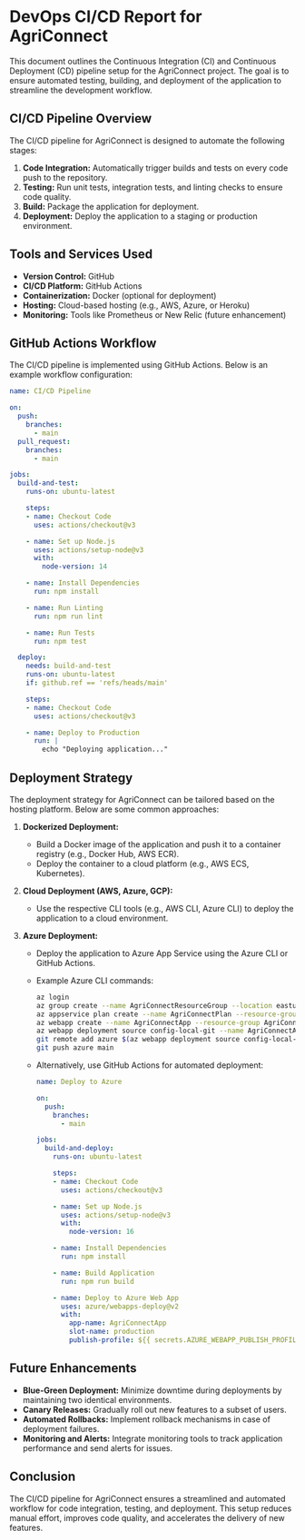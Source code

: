 # DevOps CI/CD Report for AgriConnect

This document outlines the Continuous Integration (CI) and Continuous Deployment (CD) pipeline setup for the AgriConnect project. The goal is to ensure automated testing, building, and deployment of the application to streamline the development workflow.

## CI/CD Pipeline Overview

The CI/CD pipeline for AgriConnect is designed to automate the following stages:
1. **Code Integration:** Automatically trigger builds and tests on every code push to the repository.
2. **Testing:** Run unit tests, integration tests, and linting checks to ensure code quality.
3. **Build:** Package the application for deployment.
4. **Deployment:** Deploy the application to a staging or production environment.

## Tools and Services Used

* **Version Control:** GitHub
* **CI/CD Platform:** GitHub Actions
* **Containerization:** Docker (optional for deployment)
* **Hosting:** Cloud-based hosting (e.g., AWS, Azure, or Heroku)
* **Monitoring:** Tools like Prometheus or New Relic (future enhancement)

## GitHub Actions Workflow

The CI/CD pipeline is implemented using GitHub Actions. Below is an example workflow configuration:

```yaml
name: CI/CD Pipeline

on:
  push:
    branches:
      - main
  pull_request:
    branches:
      - main

jobs:
  build-and-test:
    runs-on: ubuntu-latest

    steps:
    - name: Checkout Code
      uses: actions/checkout@v3

    - name: Set up Node.js
      uses: actions/setup-node@v3
      with:
        node-version: 14

    - name: Install Dependencies
      run: npm install

    - name: Run Linting
      run: npm run lint

    - name: Run Tests
      run: npm test

  deploy:
    needs: build-and-test
    runs-on: ubuntu-latest
    if: github.ref == 'refs/heads/main'

    steps:
    - name: Checkout Code
      uses: actions/checkout@v3

    - name: Deploy to Production
      run: |
        echo "Deploying application..."
```

## Deployment Strategy

The deployment strategy for AgriConnect can be tailored based on the hosting platform. Below are some common approaches:

1. **Dockerized Deployment:**
   * Build a Docker image of the application and push it to a container registry (e.g., Docker Hub, AWS ECR).
   * Deploy the container to a cloud platform (e.g., AWS ECS, Kubernetes).

2. **Cloud Deployment (AWS, Azure, GCP):**
   * Use the respective CLI tools (e.g., AWS CLI, Azure CLI) to deploy the application to a cloud environment.

3. **Azure Deployment:**
   * Deploy the application to Azure App Service using the Azure CLI or GitHub Actions.
   * Example Azure CLI commands:
     ```bash
     az login
     az group create --name AgriConnectResourceGroup --location eastus
     az appservice plan create --name AgriConnectPlan --resource-group AgriConnectResourceGroup --sku F1
     az webapp create --name AgriConnectApp --resource-group AgriConnectResourceGroup --plan AgriConnectPlan --runtime "NODE|16-lts"
     az webapp deployment source config-local-git --name AgriConnectApp --resource-group AgriConnectResourceGroup
     git remote add azure $(az webapp deployment source config-local-git --name AgriConnectApp --resource-group AgriConnectResourceGroup --query url --output tsv)
     git push azure main
     ```

   * Alternatively, use GitHub Actions for automated deployment:
     ```yaml
     name: Deploy to Azure

     on:
       push:
         branches:
           - main

     jobs:
       build-and-deploy:
         runs-on: ubuntu-latest

         steps:
         - name: Checkout Code
           uses: actions/checkout@v3

         - name: Set up Node.js
           uses: actions/setup-node@v3
           with:
             node-version: 16

         - name: Install Dependencies
           run: npm install

         - name: Build Application
           run: npm run build

         - name: Deploy to Azure Web App
           uses: azure/webapps-deploy@v2
           with:
             app-name: AgriConnectApp
             slot-name: production
             publish-profile: ${{ secrets.AZURE_WEBAPP_PUBLISH_PROFILE }}
     ```

## Future Enhancements

* **Blue-Green Deployment:** Minimize downtime during deployments by maintaining two identical environments.
* **Canary Releases:** Gradually roll out new features to a subset of users.
* **Automated Rollbacks:** Implement rollback mechanisms in case of deployment failures.
* **Monitoring and Alerts:** Integrate monitoring tools to track application performance and send alerts for issues.

## Conclusion

The CI/CD pipeline for AgriConnect ensures a streamlined and automated workflow for code integration, testing, and deployment. This setup reduces manual effort, improves code quality, and accelerates the delivery of new features.
